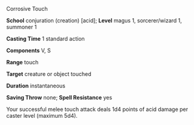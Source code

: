 Corrosive Touch

**School** conjuration (creation) [acid]; **Level** magus 1, sorcerer/wizard 1, summoner 1

**Casting Time** 1 standard action

**Components** V, S

**Range** touch

**Target** creature or object touched

**Duration** instantaneous

**Saving Throw** none; **Spell Resistance** yes

Your successful melee touch attack deals 1d4 points of acid damage per caster level (maximum 5d4).

